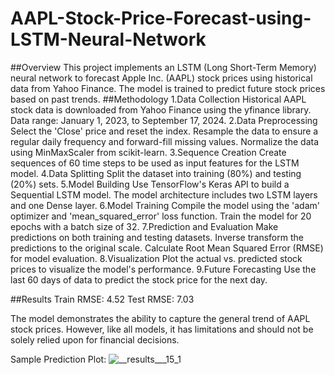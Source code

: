 # AAPL-Stock-Price-Forecast-using-LSTM-Neural-Network
##Overview
This project implements an LSTM (Long Short-Term Memory) neural network to forecast Apple Inc. (AAPL) stock prices using historical data from Yahoo Finance. The model is trained to predict future stock prices based on past trends.
##Methodology
 1.Data Collection
        Historical AAPL stock data is downloaded from Yahoo Finance using the yfinance library.
        Data range: January 1, 2023, to September 17, 2024.
 2.Data Preprocessing
        Select the 'Close' price and reset the index.
        Resample the data to ensure a regular daily frequency and forward-fill missing values.
        Normalize the data using MinMaxScaler from scikit-learn.
 3.Sequence Creation
        Create sequences of 60 time steps to be used as input features for the LSTM model.
 4.Data Splitting
        Split the dataset into training (80%) and testing (20%) sets.
5.Model Building
        Use TensorFlow's Keras API to build a Sequential LSTM model.
        The model architecture includes two LSTM layers and one Dense layer.
 6.Model Training
        Compile the model using the 'adam' optimizer and 'mean_squared_error' loss function.
        Train the model for 20 epochs with a batch size of 32.
 7.Prediction and Evaluation
        Make predictions on both training and testing datasets.
        Inverse transform the predictions to the original scale.
        Calculate Root Mean Squared Error (RMSE) for model evaluation.
 8.Visualization
        Plot the actual vs. predicted stock prices to visualize the model's performance.
 9.Future Forecasting
        Use the last 60 days of data to predict the stock price for the next day.

##Results
   Train RMSE: 4.52
   Test RMSE: 7.03

The model demonstrates the ability to capture the general trend of AAPL stock prices. However, like all models, it has limitations and should not be solely relied upon for financial decisions.

Sample Prediction Plot:
![__results___15_1](https://github.com/user-attachments/assets/4bca7e96-4306-4966-b872-fc0bc63e7a46)
